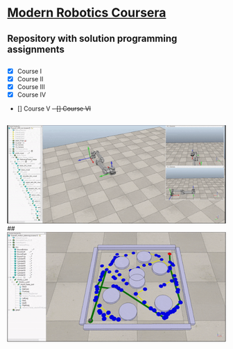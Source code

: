 # <a href="https://www.coursera.org/specializations/modernrobotics">Modern Robotics Coursera</a>
## Repository with solution programming assignments

##
- [x] Course I
- [x] Course II
- [x] Course III
- [x] Course IV
- [] Course V
~~- [] Course VI~~

## 
<img src="resource/arm.gif">
##
<img src="resource/rrt.gif">
